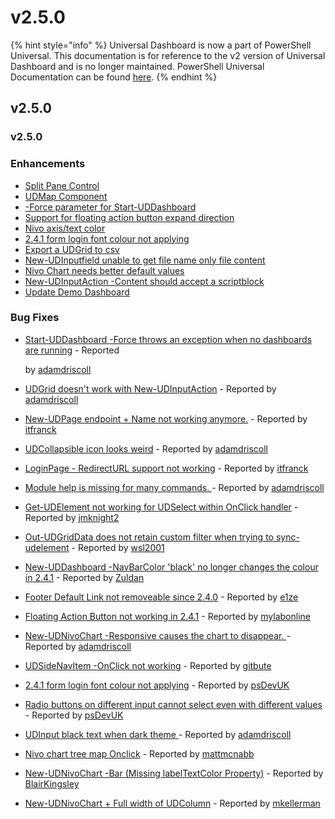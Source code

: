 # v2.5.0

{% hint style="info" %}
Universal Dashboard is now a part of PowerShell Universal. This documentation is for reference to the v2 version of Universal Dashboard and is no longer maintained. PowerShell Universal Documentation can be found [here](https://docs.ironmansoftware.com).
{% endhint %}

## v2.5.0

### v2.5.0

### Enhancements

* [Split Pane Control](https://github.com/ironmansoftware/universal-dashboard/issues/906)
* [UDMap Component](https://github.com/ironmansoftware/universal-dashboard/issues/898)
* [-Force parameter for Start-UDDashboard](https://github.com/ironmansoftware/universal-dashboard/issues/877)
* [Support for floating action button expand direction](https://github.com/ironmansoftware/universal-dashboard/issues/875)
* [Nivo axis/text color](https://github.com/ironmansoftware/universal-dashboard/issues/851)
* [2.4.1 form login font colour not applying](https://github.com/ironmansoftware/universal-dashboard/issues/845)
* [Export a UDGrid to csv](https://github.com/ironmansoftware/universal-dashboard/issues/838)
* [New-UDInputfield unable to get file name only file content](https://github.com/ironmansoftware/universal-dashboard/issues/799)
* [Nivo Chart needs better default values](https://github.com/ironmansoftware/universal-dashboard/issues/738)
* [New-UDInputAction -Content should accept a scriptblock](https://github.com/ironmansoftware/universal-dashboard/issues/647)
* [Update Demo Dashboard](https://github.com/ironmansoftware/universal-dashboard/issues/618)

### Bug Fixes

* [Start-UDDashboard -Force throws an exception when no dashboards are running](https://github.com/ironmansoftware/universal-dashboard/issues/919) - Reported

  by [adamdriscoll](https://github.com/adamdriscoll)

* [UDGrid doesn't work with New-UDInputAction](https://github.com/ironmansoftware/universal-dashboard/issues/913) - Reported by [adamdriscoll](https://github.com/adamdriscoll)
* [New-UDPage endpoint + Name not working anymore.](https://github.com/ironmansoftware/universal-dashboard/issues/901) - Reported by [itfranck](https://github.com/itfranck)
* [UDCollapsible icon looks weird](https://github.com/ironmansoftware/universal-dashboard/issues/899) - Reported by [adamdriscoll](https://github.com/adamdriscoll)
* [LoginPage - RedirectURL support not working](https://github.com/ironmansoftware/universal-dashboard/issues/888) - Reported by [itfranck](https://github.com/itfranck)
* [Module help is missing for many commands. ](https://github.com/ironmansoftware/universal-dashboard/issues/878) - Reported by [adamdriscoll](https://github.com/adamdriscoll)
* [Get-UDElement not working for UDSelect within OnClick handler](https://github.com/ironmansoftware/universal-dashboard/issues/872) - Reported by [jmknight2](https://github.com/jmknight2)
* [Out-UDGridData does not retain custom filter when trying to sync-udelement](https://github.com/ironmansoftware/universal-dashboard/issues/866) - Reported by [wsl2001](https://github.com/wsl2001)
* [New-UDDashboard -NavBarColor 'black' no longer changes the colour in 2.4.1](https://github.com/ironmansoftware/universal-dashboard/issues/865) - Reported by [Zuldan](https://github.com/Zuldan)
* [Footer Default Link not removeable since 2.4.0](https://github.com/ironmansoftware/universal-dashboard/issues/863) - Reported by [e1ze](https://github.com/e1ze)
* [Floating Action  Button not working in 2.4.1](https://github.com/ironmansoftware/universal-dashboard/issues/862) - Reported by [mylabonline](https://github.com/mylabonline)
* [New-UDNivoChart -Responsive causes the chart to disappear. ](https://github.com/ironmansoftware/universal-dashboard/issues/861) - Reported by [adamdriscoll](https://github.com/adamdriscoll)
* [UDSideNavItem -OnClick not working](https://github.com/ironmansoftware/universal-dashboard/issues/853) - Reported by [gitbute](https://github.com/gitbute) 
* [2.4.1 form login font colour not applying](https://github.com/ironmansoftware/universal-dashboard/issues/845) - Reported by [psDevUK](https://github.com/psDevUK)
* [Radio buttons on different input cannot select even with different values](https://github.com/ironmansoftware/universal-dashboard/issues/844) - Reported by [psDevUK](https://github.com/psDevUK)
* [UDInput black text when dark theme ](https://github.com/ironmansoftware/universal-dashboard/issues/842) - Reported by [adamdriscoll](https://github.com/adamdriscoll)
* [Nivo chart tree map Onclick](https://github.com/ironmansoftware/universal-dashboard/issues/692) - Reported by [mattmcnabb](https://github.com/mattmcnabb)  
* [New-UDNivoChart -Bar \(Missing labelTextColor Property\)](https://github.com/ironmansoftware/universal-dashboard/issues/597) - Reported by [BlairKingsley](https://github.com/BlairKingsley)
* [New-UDNivoChart + Full width of UDColumn](https://github.com/ironmansoftware/universal-dashboard/issues/587) - Reported by [mkellerman](https://github.com/mkellerman)

